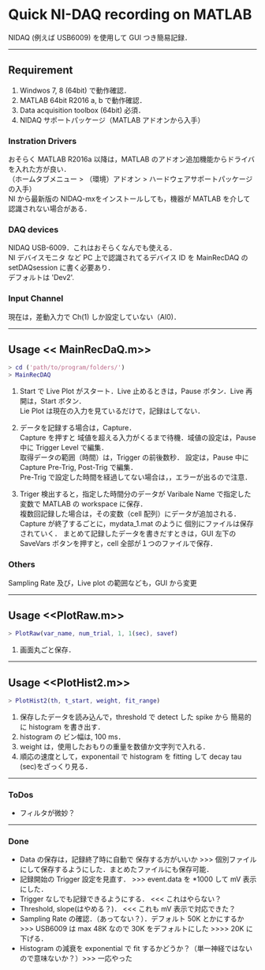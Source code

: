 # Quick NI-DAQ recording on MATLAB
NIDAQ (例えば USB6009) を使用して GUI つき簡易記録．

---
## Requirement
1. Windwos 7, 8 (64bit) で動作確認．  
2. MATLAB 64bit R2016 a, b で動作確認．  
3. Data acquisition toolbox (64bit) 必須．  
4. NIDAQ サポートパッケージ（MATLAB アドオンから入手）

### Instration Drivers
おそらく MATLAB R2016a 以降は，MATLAB のアドオン追加機能からドライバを入れた方が良い．  
（ホームタブメニュー > （環境）アドオン > ハードウェアサポートパッケージの入手）  
NI から最新版の NIDAQ-mxをインストールしても，機器が MATLAB を介して認識されない場合がある．

### DAQ devices
NIDAQ USB-6009．これはおそらくなんでも使える．  
NI デバイスモニタ など PC 上で認識されてるデバイス ID を MainRecDAQ の setDAQsession に書く必要あり．  
デフォルトは 'Dev2'.

### Input Channel
現在は，差動入力で Ch(1) しか設定していない（AI0)．  

---
## Usage << MainRecDaQ.m>>
```MainRecDAQ.m
> cd ('path/to/program/folders/')
> MainRecDAQ
```
1. Start で Live Plot がスタート．Live 止めるときは，Pause ボタン．Live 再開は，Start ボタン．  
Lie Plot は現在の入力を見ているだけで，記録はしてない．  

2. データを記録する場合は，Capture．  
Capture を押すと 域値を超える入力がくるまで待機．域値の設定は，Pause 中に Trigger Level で編集．  
取得データの範囲（時間）は，Trigger の前後数秒． 設定は，Pause 中に Capture Pre-Trig, Post-Trig で編集．  
Pre-Trig で設定した時間を経過してない場合は，，エラーが出るので注意．

3. Triger 検出すると，指定した時間分のデータが Varibale Name で指定した 変数で MATLAB の workspace に保存．  
複数回記録した場合は，その変数（cell 配列）にデータが追加される． Capture が終了するごとに，mydata_1.mat のように
個別にファイルは保存されていく． 
まとめて記録したデータを書きだすときは，GUI 左下の SaveVars ボタンを押すと，cell 全部が１つのファイルで保存．

### Others
Sampling Rate 及び，Live plot の範囲なども，GUI から変更  

---
## Usage <<PlotRaw.m>>
```PlotRaw.m
> PlotRaw(var_name, num_trial, 1, 1(sec), savef)
```
1. 画面丸ごと保存．

---
## Usage <<PlotHist2.m>>
```PlotHist2.m
> PlotHist2(th, t_start, weight, fit_range)
```
1. 保存したデータを読み込んで，threshold で detect した spike から 簡易的に histogram を書き出す．
2. histogram の ビン幅は, 100 ms．
3. weight は，使用したおもりの重量を数値か文字列で入れる．
4. 順応の速度として，exponentail で histogram を fitting して decay tau (sec)をざっくり見る．

---
### ToDos
- フィルタが微妙？

---
### Done
- Data の保存は，記録終了時に自動で 保存する方がいいか >>> 個別ファイルにして保存するようにした．まとめたファイルにも保存可能．
- 記録開始の Trigger 設定を見直す． >>> event.data を *1000 して mV 表示にした．  
- Trigger なしでも記録できるようにする． <<< これはやらない？  
- Threshold, slope(はやめる？)． <<< これも mV 表示で対応できた？  
- Sampling Rate の確認．（あってない？）．デフォルト 50K とかにするか >>> USB6009 は max 48K なので 30K をデフォルトにした >>>> 20K に下げる．
- Histogram の減衰を exponential で fit するかどうか？（単一神経ではないので意味ないか？）>>> 一応やった

